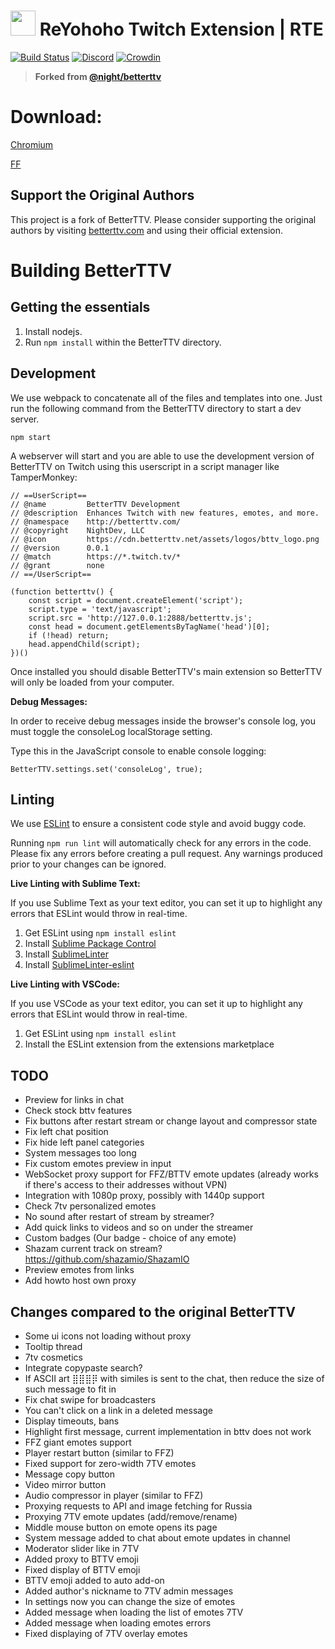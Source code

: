 # <img src="src/assets/logos/reyohoho_logo.png" height="40" style="margin-bottom: -1px;"> ReYohoho Twitch Extension | RTE

[![Build Status](https://github.com/night/betterttv/actions/workflows/ci.yml/badge.svg)](https://github.com/night/betterttv/actions/workflows/ci.yml) [![Discord](https://img.shields.io/discord/229471495087194112?color=5865F2&label=discord)](https://discord.gg/nightdev) [![Crowdin](https://badges.crowdin.net/betterttv/localized.svg)](https://crowdin.com/project/betterttv)

> **Forked from [@night/betterttv](https://github.com/night/betterttv)**

# Download:
[Chromium](https://chromewebstore.google.com/detail/reyohoho-twitch-extension/peigjkggfaiddfnndocglngepppcfjia)

[FF](https://addons.mozilla.org/ru/firefox/addon/reyohoho-twitch-extension/)

## Support the Original Authors

This project is a fork of BetterTTV. Please consider supporting the original authors by visiting [betterttv.com](https://betterttv.com/) and using their official extension.

# Building BetterTTV

## Getting the essentials

1. Install nodejs.
2. Run `npm install` within the BetterTTV directory.

## Development

We use webpack to concatenate all of the files and templates into one.
Just run the following command from the BetterTTV directory to start a dev server.

```
npm start
```

A webserver will start and you are able to use the development version of BetterTTV on Twitch using this userscript in a script manager like TamperMonkey:

```
// ==UserScript==
// @name         BetterTTV Development
// @description  Enhances Twitch with new features, emotes, and more.
// @namespace    http://betterttv.com/
// @copyright    NightDev, LLC
// @icon         https://cdn.betterttv.net/assets/logos/bttv_logo.png
// @version      0.0.1
// @match        https://*.twitch.tv/*
// @grant        none
// ==/UserScript==

(function betterttv() {
    const script = document.createElement('script');
    script.type = 'text/javascript';
    script.src = 'http://127.0.0.1:2888/betterttv.js';
    const head = document.getElementsByTagName('head')[0];
    if (!head) return;
    head.appendChild(script);
})()
```

Once installed you should disable BetterTTV's main extension so BetterTTV will only be loaded from your computer.

**Debug Messages:**

In order to receive debug messages inside the browser's console log, you must toggle the consoleLog localStorage setting.

Type this in the JavaScript console to enable console logging:

```
BetterTTV.settings.set('consoleLog', true);
```

## Linting

We use [ESLint](https://eslint.org/) to ensure a consistent code style and avoid buggy code.

Running `npm run lint` will automatically check for any errors in the code. Please fix any errors before creating a pull request. Any warnings produced prior to your changes can be ignored.

**Live Linting with Sublime Text:**

If you use Sublime Text as your text editor, you can set it up to highlight any errors that ESLint would throw in real-time.

1. Get ESLint using `npm install eslint`
2. Install [Sublime Package Control](https://packagecontrol.io/installation)
3. Install [SublimeLinter](https://www.sublimelinter.com/en/latest/installation.html#installing-via-pc)
4. Install [SublimeLinter-eslint](https://github.com/roadhump/SublimeLinter-eslint#linter-installation)

**Live Linting with VSCode:**

If you use VSCode as your text editor, you can set it up to highlight any errors that ESLint would throw in real-time.

1. Get ESLint using `npm install eslint`
2. Install the ESLint extension from the extensions marketplace

## TODO

- Preview for links in chat
- Check stock bttv features
- Fix buttons after restart stream or change layout and compressor state
- Fix left chat position
- Fix hide left panel categories
- System messages too long
- Fix custom emotes preview in input
- WebSocket proxy support for FFZ/BTTV emote updates (already works if there's access to their addresses without VPN)
- Integration with 1080p proxy, possibly with 1440p support
- Check 7tv personalized emotes
- No sound after restart of stream by streamer?
- Add quick links to videos and so on under the streamer
- Custom badges (Our badge - choice of any emote)
- Shazam current track on stream? https://github.com/shazamio/ShazamIO
- Preview emotes from links
- Add howto host own proxy

## Changes compared to the original BetterTTV

- Some ui icons not loading without proxy
- Tooltip thread
- 7tv cosmetics
- Integrate copypaste search?
- If ASCII art ⣿⣿⣿⡿ with similes is sent to the chat, then reduce the size of such message to fit in
- Fix chat swipe for broadcasters
- You can't click on a link in a deleted message
- Display timeouts, bans
- Highlight first message, current implementation in bttv does not work
- FFZ giant emotes support
- Player restart button (similar to FFZ)
- Fixed support for zero-width 7TV emotes
- Message copy button
- Video mirror button
- Audio compressor in player (similar to FFZ)
- Proxying requests to API and image fetching for Russia
- Proxying 7TV emote updates (add/remove/rename)
- Middle mouse button on emote opens its page
- System message added to chat about emote updates in channel
- Moderator slider like in 7TV
- Added proxy to BTTV emoji
- Fixed display of BTTV emoji
- BTTV emoji added to auto add-on
- Added author's nickname to 7TV admin messages
- In settings now you can change the size of emotes
- Added message when loading the list of emotes 7TV
- Added message when loading emotes errors
- Fixed displaying of 7TV overlay emotes
